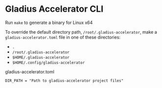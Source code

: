 # Gladius Accelerator CLI

Run `make` to generate a binary for Linux x64

To override the default directory path, `/root/.gladius-accelerator`, make a `gladius-accelerator.toml` file in one of these directories:

- `.`
- `/root/.gladius-accelerator`
- `$HOME/.gladius-accelerator`
- `$HOME/.config/gladius-accelerator`

gladius-accelerator.toml

```
DIR_PATH = "Path to gladius-accelerator project files"
```
